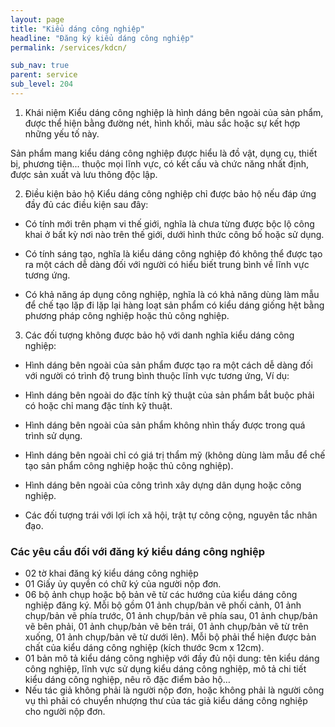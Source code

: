 ```yaml
---
layout: page
title: "Kiểu dáng công nghiệp"
headline: "Đăng ký kiểu dáng công nghiệp"
permalink: /services/kdcn/

sub_nav: true
parent: service
sub_level: 204
---
```


1. Khái niệm
Kiểu dáng công nghiệp là hình dáng bên ngoài của sản phẩm, được thể hiện bằng đường nét, hình khối, màu sắc hoặc sự kết hợp những yếu tố này.

Sản phẩm mang kiểu dáng công nghiệp được hiểu là đồ vật, dụng cụ, thiết bị, phương tiện... thuộc mọi lĩnh vực, có kết cấu và chức năng nhất định, được sản xuất và lưu thông độc lập.

2. Điều kiện bảo hộ
Kiểu dáng công nghiệp chỉ được bảo hộ nếu đáp ứng đầy đủ các điều kiện sau đây:

- Có tính mới trên phạm vi thế giới, nghĩa là chưa từng được bộc lộ công khai ở bất kỳ nơi nào trên thế giới, dưới hình thức công bố hoặc sử dụng.

- Có tính sáng tạo, nghĩa là kiểu dáng công nghiệp đó không thể được tạo ra một cách dễ dàng đối với người có hiểu biết trung bình về lĩnh vực tương ứng.

- Có khả năng áp dụng công nghiệp, nghĩa là có khả năng dùng làm mẫu để chế tạo lặp đi lặp lại hàng loạt sản phẩm có kiểu dáng giống hệt bằng phương pháp công nghiệp hoặc thủ công nghiệp.

3. Các đối tượng không được bảo hộ với danh nghĩa kiểu dáng công nghiệp:

- Hình dáng bên ngoài của sản phẩm được tạo ra một cách dễ dàng đối với người có trình độ trung bình thuộc lĩnh vực tương ứng, Ví dụ:

- Hình dáng bên ngoài do đặc tính kỹ thuật của sản phẩm bắt buộc phải có hoặc chỉ mang đặc tính kỹ thuật.

- Hình dáng bên ngoài của sản phẩm không nhìn thấy được trong quá trình sử dụng.

- Hình dáng bên ngoài chỉ có giá trị thẩm mỹ (không dùng làm mẫu để chế tạo sản phẩm công nghiệp hoặc thủ công nghiệp).

- Hình dáng bên ngoài của công trình xây dựng dân dụng hoặc công nghiệp.

- Các đối tượng trái với lợi ích xã hội, trật tự công cộng, nguyên tắc nhân đạo.

### Các yêu cầu đối với đăng ký kiểu dáng công nghiệp
- 02 tờ khai đăng ký kiểu dáng công nghiệp
- 01 Giấy ủy quyền có chữ ký của người nộp đơn.
- 06 bộ ảnh chụp hoặc bộ bản vẽ từ các hướng của kiểu dáng công nghiệp đăng ký. Mỗi bộ gồm 01 ảnh chụp/bản vẽ phối cảnh, 01 ảnh chụp/bản vẽ phía trước, 01 ảnh chụp/bản vẽ phía sau, 01 ảnh chụp/bản vẽ bên phải, 01 ảnh chụp/bản vẽ bên trái, 01 ảnh chụp/bản vẽ từ trên xuống, 01 ảnh chụp/bản vẽ từ dưới lên). Mỗi bộ phải thể hiện được bản chất của kiểu dáng công nghiệp (kích thước 9cm x 12cm).
- 01 bản mô tả kiểu dáng công nghiệp với đầy đủ nội dung: tên kiểu dáng công nghiệp, lĩnh vực sử dụng kiểu dáng công nghiệp, mô tả chi tiết kiểu dáng công nghiệp, nêu rõ đặc điểm bảo hộ…
- Nếu tác giả không phải là người nộp đơn, hoặc không phải là người công vụ thì phải có chuyển nhượng thư của tác giả kiểu dáng công nghiệp cho người nộp đơn.